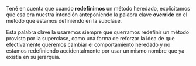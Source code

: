 Tené en cuenta que cuando **redefinimos** un método heredado, explicitamos que esa era nuestra intención anteponiendo la palabra clave **override** en el metodo que estamos definiendo en la subclase.

Esta palabra clave la usaremos siempre que querramos redefinir un método provisto por la superclase, como una forma de reforzar la idea de que efectivamente queremos cambiar el comportamiento heredado y no estamos redefiniendo accidentalmente por usar un mismo nombre que ya existía en su jerarquía.